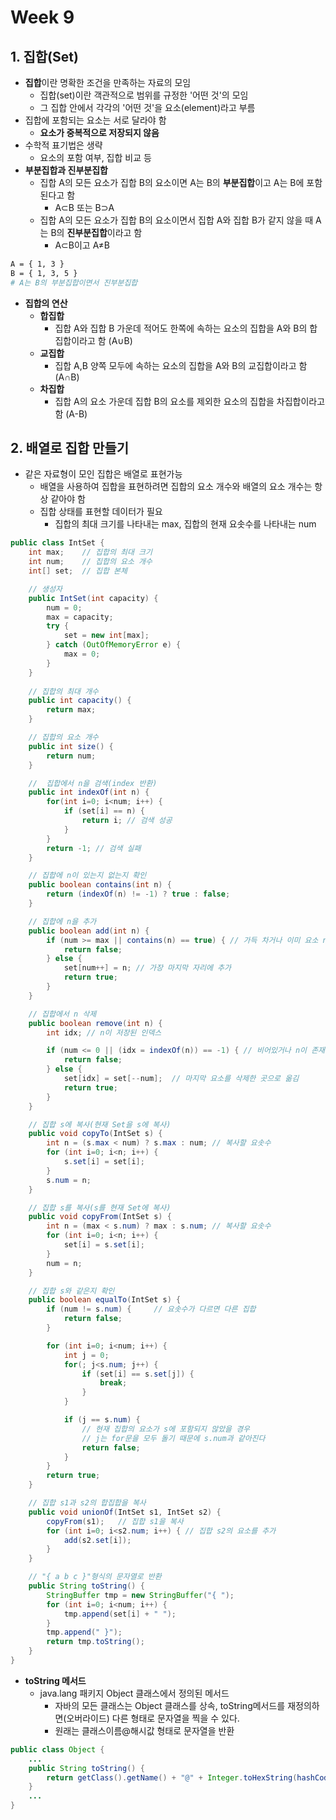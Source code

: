 # Week 9

## 1. 집합(Set)

* **집합**이란 명확한 조건을 만족하는 자료의 모임
  * 집합(set)이란 객관적으로 범위를 규정한 '어떤 것'의 모임
  * 그 집합 안에서 각각의 '어떤 것'을 요소(element)라고 부름  
* 집합에 포함되는 요소는 서로 달라야 함
  * **요소가 중복적으로 저장되지 않음**
* 수학적 표기법은 생략
  * 요소의 포함 여부, 집합 비교 등 
* **부분집합과 진부분집합**
  * 집합 A의 모든 요소가 집합 B의 요소이면 A는 B의 **부분집합**이고 A는 B에 포함된다고 함
    * A⊂B 또는 B⊃A
  * 집합 A의 모든 요소가 집합 B의 요소이면서 집합 A와 집합 B가 같지 않을 때 A는 B의 **진부분집합**이라고 함
    * A⊂B이고 A≠B

```bash
A = { 1, 3 }
B = { 1, 3, 5 } 
# A는 B의 부분집합이면서 진부분집합
```

* **집합의 연산**
  * **합집합**
    * 집합 A와 집합 B 가운데 적어도 한쪽에 속하는 요소의 집합을 A와 B의 합집합이라고 함 (A∪B)
  * **교집합**
    * 집합 A,B 양쪽 모두에 속하는 요소의 집합을 A와 B의 교집합이라고 함 (A∩B)
  * **차집합**
    * 집합 A의 요소 가운데 집합 B의 요소를 제외한 요소의 집합을 차집합이라고 함 (A-B)

## 2. 배열로 집합 만들기

* 같은 자료형이 모인 집합은 배열로 표현가능
  * 배열을 사용하여 집합을 표현하려면 집합의 요소 개수와 배열의 요소 개수는 항상 같아야 함
  * 집합 상태를 표현할 데이터가 필요
    * 집합의 최대 크기를 나타내는 max, 집합의 현재 요솟수를 나타내는 num

```java
public class IntSet {
    int max;    // 집합의 최대 크기
    int num;    // 집합의 요소 개수
    int[] set;  // 집합 본체

    // 생성자
    public IntSet(int capacity) {
        num = 0;
        max = capacity;
        try {
            set = new int[max];
        } catch (OutOfMemoryError e) {
            max = 0;
        }
    }
    
    // 집합의 최대 개수
    public int capacity() {
        return max;
    }

    // 집합의 요소 개수
    public int size() {
        return num;
    }

    //  집합에서 n을 검색(index 반환)
    public int indexOf(int n) {
        for(int i=0; i<num; i++) {
            if (set[i] == n) {
                return i; // 검색 성공
            }
        }
        return -1; // 검색 실패
    }

    // 집합에 n이 있는지 없는지 확인
    public boolean contains(int n) {
        return (indexOf(n) != -1) ? true : false;
    }

    // 집합에 n을 추가
    public boolean add(int n) {
        if (num >= max || contains(n) == true) { // 가득 차거나 이미 요소 n존재
            return false;
        } else {
            set[num++] = n; // 가장 마지막 자리에 추가
            return true;
        }
    }

    // 집합에서 n 삭제
    public boolean remove(int n) {
        int idx; // n이 저장된 인덱스

        if (num <= 0 || (idx = indexOf(n)) == -1) { // 비어있거나 n이 존재하지 않음
            return false;
        } else {
            set[idx] = set[--num];  // 마지막 요소를 삭제한 곳으로 옮김
            return true;
        }
    }

    // 집합 s에 복사(현재 Set을 s에 복사)
    public void copyTo(IntSet s) {
        int n = (s.max < num) ? s.max : num; // 복사할 요솟수
        for (int i=0; i<n; i++) {
            s.set[i] = set[i];
        }
        s.num = n;
    }

    // 집합 s를 복사(s를 현재 Set에 복사)
    public void copyFrom(IntSet s) {
        int n = (max < s.num) ? max : s.num; // 복사할 요솟수
        for (int i=0; i<n; i++) {
            set[i] = s.set[i];
        }
        num = n;
    }

    // 집합 s와 같은지 확인
    public boolean equalTo(IntSet s) {
        if (num != s.num) {     // 요솟수가 다르면 다른 집합
            return false;
        }

        for (int i=0; i<num; i++) {
            int j = 0;
            for(; j<s.num; j++) {
                if (set[i] == s.set[j]) {
                    break;
                }
            }

            if (j == s.num) { 
                // 현재 집합의 요소가 s에 포함되지 않았을 경우
                // j는 for문을 모두 돌기 때문에 s.num과 같아진다
                return false;
            }
        }
        return true;
    }

    // 집합 s1과 s2의 합집합을 복사
    public void unionOf(IntSet s1, IntSet s2) {
        copyFrom(s1);   // 집합 s1을 복사
        for (int i=0; i<s2.num; i++) { // 집합 s2의 요소를 추가
            add(s2.set[i]);
        }
    }

    // "{ a b c }"형식의 문자열로 반환
    public String toString() {
        StringBuffer tmp = new StringBuffer("{ ");
        for (int i=0; i<num; i++) {
            tmp.append(set[i] + " ");
        }
        tmp.append(" }");
        return tmp.toString();
    }
}
```

* **toString 메서드**
  * java.lang 패키지 Object 클래스에서 정의된 메서드
    * 자바의 모든 클래스는 Object 클래스를 상속, toString메서드를 재정의하면(오버라이드) 다른 형태로 문자열을 찍을 수 있다.
    * 원래는 클래스이름@해시값 형태로 문자열을 반환

```java
public class Object {
    ...
    public String toString() {
        return getClass().getName() + "@" + Integer.toHexString(hashCode());
    }
    ...
}
```
